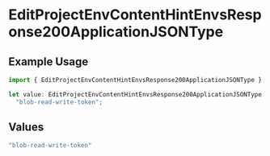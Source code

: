 # EditProjectEnvContentHintEnvsResponse200ApplicationJSONType

## Example Usage

```typescript
import { EditProjectEnvContentHintEnvsResponse200ApplicationJSONType } from "@simplesagar/vercel/models/editprojectenvop.js";

let value: EditProjectEnvContentHintEnvsResponse200ApplicationJSONType =
  "blob-read-write-token";
```

## Values

```typescript
"blob-read-write-token"
```